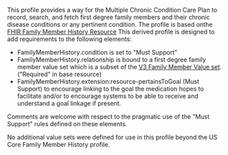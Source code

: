 This profile provides a way for the Multiple Chronic Condition Care Plan to record, search, and fetch first degree family members and their chronic disease conditions or any pertinent condition. 
The profile is based onthe [FHIR Family Member History Resource](https://www.hl7.org/fhir/familymemberhistory.html) 
This derived profile is designed to add requirements to the following elements:
* FamilyMemberHistory.condition is set to "Must Support"
* FamilyMemberHistory.relationship is bound to a first degree family member value set which is a subset of the [V3 Family Member Value set](https://www.hl7.org/fhir/familymemberhistory.html). ("Required" in base resource)
* FamilyMemberHistory.extension:resource-pertainsToGoal (Must Support) to encourage linking to the goal the medication hopes to facilitate and/or to encourage systems to be able to receive and understand a goal linkage if present.

Comments are welcome with respect to the pragmatic use of the "Must Support" rules defined on these elements.

No additional value sets were defined for use in this profile beyond the US Core Family Member History profile.